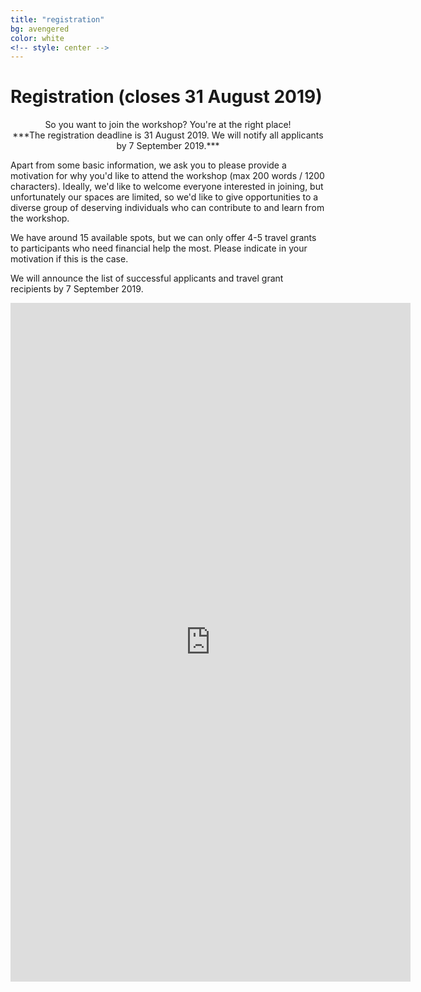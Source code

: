 ```yaml
---
title: "registration"
bg: avengered
color: white
<!-- style: center -->
---
```


<a id="registration"></a>

# Registration (closes 31 August 2019)

<center>So you want to join the workshop? You're at the right place!</center>

<center>***The registration deadline is 31 August 2019. We will notify all applicants by 7 September 2019.***</center>

Apart from some basic information, we ask you to please provide a motivation for why you'd like to attend the workshop (max 200 words / 1200 characters). Ideally, we'd like to welcome everyone interested in joining, but unfortunately our spaces are limited, so we'd like to give opportunities to a diverse group of deserving individuals who can contribute to and learn from the workshop.

We have around 15 available spots, but we can only offer 4-5 travel grants to participants who need financial help the most. Please indicate in your motivation if this is the case.

We will announce the list of successful applicants and travel grant recipients by 7 September 2019.

<div align="center" class="icontain">
	<iframe src="https://docs.google.com/forms/d/e/1FAIpQLSfpPgHE7dzopxunxyCiTeTV5Es9Nfk86Xxtb9bLEl-Q9uoD2A/viewform?embedded=true" width="640" height="1086" frameborder="0" marginheight="0" marginwidth="0" style="border:0" allowfullscreen></iframe>
</div>